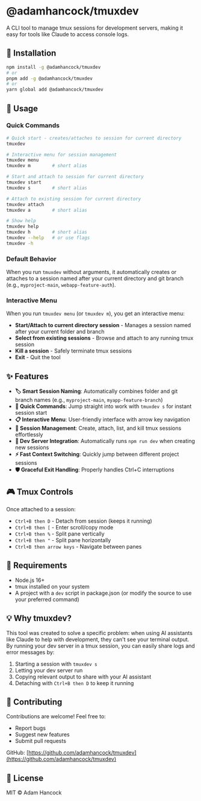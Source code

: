 # @adamhancock/tmuxdev

A CLI tool to manage tmux sessions for development servers, making it easy for tools like Claude to access console logs.

## 🚀 Installation

```bash
npm install -g @adamhancock/tmuxdev
# or
pnpm add -g @adamhancock/tmuxdev
# or
yarn global add @adamhancock/tmuxdev
```

## 📖 Usage

### Quick Commands

```bash
# Quick start - creates/attaches to session for current directory
tmuxdev

# Interactive menu for session management
tmuxdev menu
tmuxdev m        # short alias

# Start and attach to session for current directory
tmuxdev start
tmuxdev s        # short alias

# Attach to existing session for current directory
tmuxdev attach
tmuxdev a        # short alias

# Show help
tmuxdev help
tmuxdev h        # short alias
tmuxdev --help   # or use flags
tmuxdev -h
```

### Default Behavior

When you run `tmuxdev` without arguments, it automatically creates or attaches to a session named after your current directory and git branch (e.g., `myproject-main`, `webapp-feature-auth`).

### Interactive Menu

When you run `tmuxdev menu` (or `tmuxdev m`), you get an interactive menu:

- **Start/Attach to current directory session** - Manages a session named after your current folder and branch
- **Select from existing sessions** - Browse and attach to any running tmux session
- **Kill a session** - Safely terminate tmux sessions
- **Exit** - Quit the tool

## ✨ Features

- **🏷️ Smart Session Naming**: Automatically combines folder and git branch names (e.g., `myproject-main`, `myapp-feature-branch`)
- **🎯 Quick Commands**: Jump straight into work with `tmuxdev s` for instant session start
- **📋 Interactive Menu**: User-friendly interface with arrow key navigation
- **🔄 Session Management**: Create, attach, list, and kill tmux sessions effortlessly
- **🚀 Dev Server Integration**: Automatically runs `npm run dev` when creating new sessions
- **⚡ Fast Context Switching**: Quickly jump between different project sessions
- **🛡️ Graceful Exit Handling**: Properly handles Ctrl+C interruptions

## 🎮 Tmux Controls

Once attached to a session:

- `Ctrl+B then D` - Detach from session (keeps it running)
- `Ctrl+B then [` - Enter scroll/copy mode
- `Ctrl+B then %` - Split pane vertically
- `Ctrl+B then "` - Split pane horizontally
- `Ctrl+B then arrow keys` - Navigate between panes

## 🔧 Requirements

- Node.js 16+
- tmux installed on your system
- A project with a `dev` script in package.json (or modify the source to use your preferred command)

## 💡 Why tmuxdev?

This tool was created to solve a specific problem: when using AI assistants like Claude to help with development, they can't see your terminal output. By running your dev server in a tmux session, you can easily share logs and error messages by:

1. Starting a session with `tmuxdev s`
2. Letting your dev server run
3. Copying relevant output to share with your AI assistant
4. Detaching with `Ctrl+B then D` to keep it running

## 🤝 Contributing

Contributions are welcome! Feel free to:

- Report bugs
- Suggest new features
- Submit pull requests

GitHub: [https://github.com/adamhancock/tmuxdev](https://github.com/adamhancock/tmuxdev)

## 📄 License

MIT © Adam Hancock